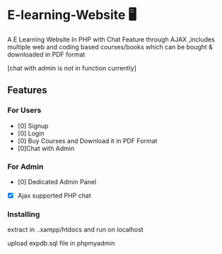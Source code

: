
# E-learning-Website  :desktop_computer:
A E Learning Website In PHP with Chat Feature through AJAX ,includes multiple web and coding based courses/books which can be bought & downloaded in PDF format 
 
[chat with admin is not in function currently]



## Features 

### For Users 
- [0] Signup
- [0] Login
- [0] Buy Courses and Download it in PDF Format
- [0]Chat with Admin 
### For Admin
- [0] Dedicated Admin Panel
- [x] Ajax supported PHP chat 




### Installing


extract in ..xampp/htdocs and run on localhost

upload expdb.sql file in phpmyadmin
